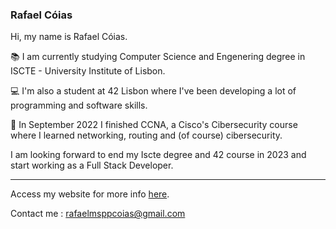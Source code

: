 ### Rafael Cóias

Hi, my name is Rafael Cóias.

📚️  I am currently studying Computer Science and Engenering degree in ISCTE - University Institute of Lisbon. 

💻️  I'm also a student at 42 Lisbon where I've been developing a lot of programming and software skills.

🔐️  In September 2022 I finished CCNA, a Cisco's Cibersecurity course where I learned networking, routing and (of course) cibersecurity.

I am looking forward to end my Iscte degree and 42 course in 2023 and start working as a Full Stack Developer.

<hr>

Access my website for more info <a href="https://github.com/rafaelcoias">here</a>.

Contact me : <a>rafaelmsppcoias@gmail.com</a>
